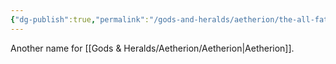 ```yaml
---
{"dg-publish":true,"permalink":"/gods-and-heralds/aetherion/the-all-father/","noteIcon":"","created":"2024-12-06T19:03:52.401+00:00","updated":"2024-12-31T21:35:55.347+00:00"}
---
```


Another name for [[Gods & Heralds/Aetherion/Aetherion\|Aetherion]].

